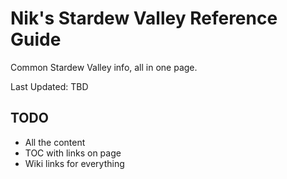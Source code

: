 # Nik's Stardew Valley Reference Guide
Common Stardew Valley info, all in one page.

Last Updated: TBD

## TODO

- All the content
- TOC with links on page
- Wiki links for everything
